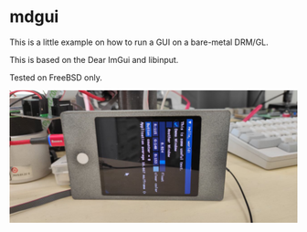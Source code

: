 # mdgui

This is a little example on how to run a GUI on a bare-metal DRM/GL.

This is based on the Dear ImGui and libinput.

Tested on FreeBSD only.

![mdgui](https://raw.githubusercontent.com/mdepx/mdgui/main/images/mdgui.jpg)
